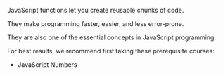 JavaScript functions let you create reusable chunks of code. 

They make programming faster, easier, and less error-prone. 

They are also one of the essential concepts in JavaScript programming.

For best results, we recommend first taking these prerequisite courses:
- JavaScript Numbers